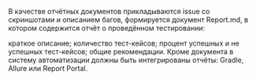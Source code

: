 В качестве отчётных документов прикладываются issue со скриншотами и описанием багов, формируется документ Report.md,
в котором содержится отчёт о проведённом тестировании:

краткое описание;
количество тест-кейсов;
процент успешных и не успешных тест-кейсов;
общие рекомендации.
Кроме документа в систему автоматизации должны быть интегрированы отчёты: Gradle, Allure или Report Portal.